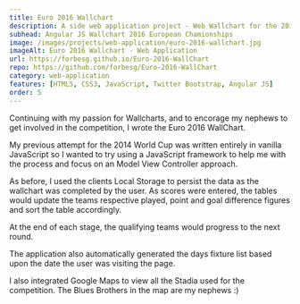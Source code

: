 ```yaml
---
title: Euro 2016 Wallchart
description: A side web application project - Web Wallchart for the 2016 European Chamionships
subhead: Angular JS Wallchart 2016 European Chamionships
image: /images/projects/web-application/euro-2016-wallchart.jpg
imageAlt: Euro 2016 Wallchart - Web Application
url: https://forbesg.github.io/Euro-2016-WallChart
repo: https://github.com/forbesg/Euro-2016-WallChart
category: web-application
features: [HTML5, CSS3, JavaScript, Twitter Bootstrap, Angular JS]
order: 5
---
```


Continuing with my passion for Wallcharts, and to encorage my nephews to get involved
in the competition, I wrote the Euro 2016 WallChart.

My previous attempt for the 2014 World Cup was written entirely in vanilla JavaScript
so I wanted to try using a JavaScript framework to help me with the process and
focus on an Model View Controller approach.

As before, I used the clients Local Storage to persist the data as the wallchart was completed
by the user. As scores were entered, the tables would update the teams respective
played, point and goal difference figures and sort the table accordingly.

At the end of each stage, the qualifying teams would progress to the next round.

The application also automatically generated the days fixture list based upon the
date the user was visiting the page.

I also integrated Google Maps to view all the Stadia used for the competition. The
Blues Brothers in the map are my nephews :)
